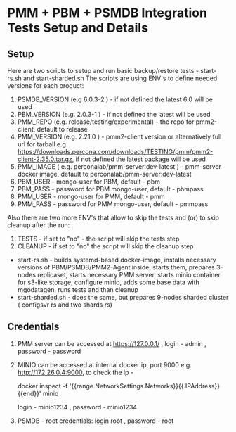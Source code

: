 # PMM + PBM + PSMDB Integration Tests Setup and Details #


## Setup ##
Here are two scripts to setup and run basic backup/restore tests - start-rs.sh and start-sharded.sh 
The scripts are using ENV's to define needed versions for each product:
1) PSMDB_VERSION (e.g 6.0.3-2 ) - if not defined the latest 6.0 will be used 
2) PBM_VERSION (e.g. 2.0.3-1 ) - if not defined the latest will be used
3) PMM_REPO (e.g. release/testing/experimental) - the repo for pmm2-client, default to release
4) PMM_VERSION (e.g. 2.21.0 ) - pmm2-client version or alternatively full url for tarball e.g. https://downloads.percona.com/downloads/TESTING/pmm/pmm2-client-2.35.0.tar.gz, if not defined the latest package will be used 
5) PMM_IMAGE ( e.g. perconalab/pmm-server:dev-latest ) - pmm-server docker image, default to perconalab/pmm-server:dev-latest
6) PBM_USER - mongo-user for PBM, default - pbm
7) PBM_PASS - password for PBM mongo-user, default - pbmpass
8) PMM_USER - mongo-user for PMM, default - pmm
9) PMM_PASS - password for PMM mongo-user, default - pmmpass

Also there are two more ENV's that allow to skip the tests and (or) to skip cleanup after the run:
1) TESTS - if set to "no" - the script will skip the tests step
2) CLEANUP - if set to "no" the script will skip the cleanup step


 - start-rs.sh - builds systemd-based docker-image, installs necessary versions of PBM/PSMDB/PMM2-Agent inside, starts them, prepares 3-nodes replicaset, 
starts necessary PMM server, starts minio container for s3-like storage, configure minio, adds some base data with mgodatagen, runs tests and than cleanup
 - start-sharded.sh - does the same, but prepares 9-nodes sharded cluster ( configsvr rs and two shards rs)

## Credentials ##
1) PMM server can be accessed at https://127.0.0.1/ , login - admin , password - password
2) MINIO can be accessed at internal docker ip, port 9000 e.g. http://172.26.0.4:9000, to check the ip -

   docker inspect -f '{{range.NetworkSettings.Networks}}{{.IPAddress}}{{end}}' minio  

   login - minio1234 , password - minio1234
3) PSMDB - root credentials: login root , password - root

